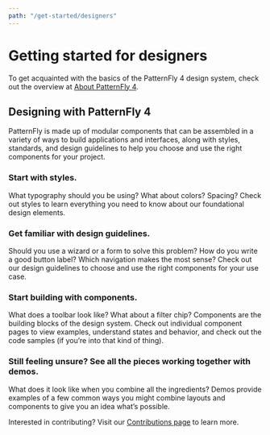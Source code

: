 ```yaml
---
path: "/get-started/designers"
---
```

# Getting started for designers
To get acquainted with the basics of the PatternFly 4 design system, check out the overview at [About PatternFly 4](/get-started/about).

## Designing with PatternFly 4
PatternFly is made up of modular components that can be assembled in a variety of ways to build applications and interfaces, along with styles, standards, and design guidelines to help you choose and use the right components for your project.

### Start with styles.
What typography should you be using? What about colors? Spacing? Check out styles to learn everything you need to know about our foundational design elements.

### Get familiar with design guidelines.
Should you use a wizard or a form to solve this problem? How do you write a good button label? Which navigation makes the most sense? Check out our design guidelines to choose and use the right components for your use case.

### Start building with components.
What does a toolbar look like? What about a filter chip? Components are the building blocks of the design system. Check out individual component pages to view examples, understand states and behavior, and check out the code samples (if you’re into that kind of thing).

### Still feeling unsure? See all the pieces working together with demos.
What does it look like when you combine all the ingredients? Demos provide examples of a few common ways you might combine layouts and components to give you an idea what’s possible.

<!-- **WIP - still need to gather details on how this will work**

### Download and install the PatterFly 4 design kit
The PatternFly 4 Design Kit is a collection of assets that make it easy for you to create high-fidelity design mockups using PatternFly 4 components.

**Before you start**
You need [Sketch](URL) (v47 or higher) installed. The PatternFly 4 design kit works with Sketch libraries. To use libraries, you’ll need Sketch version 47 or above. Why Sketch? It’s the industry standard for design tooling and it makes our lives easier.

**Download the design kit files:**
1. Go to the design kit repo.
2. Complete the following step for files PatternFly 4.sketch and PatternFly Template.sketch
    * Click on the file name and then click **View Raw**. The files will be downloaded to your local machine. You can move the files to any directory that makes sense to you.

**Add PatternFly 4 to your Sketch library:**
1. Open Sketch.
2. Navigate to ```Sketch > Preferences``` and open the Libraries tab.
Click Add library.
3. Navigate to the directory you copied the design kit files to and select the file PatternFly ?.sketch. PatternFly styles are added to your library.

**Add PatternFly 4 as a template:**
1. From your PatternFly design kit directory, use Sketch to open the file PatternFly Template.sketch
2. In Sketch, select ```File > Save as template```.
3. **Start using the design kit!** That’s it - you’re all set to start using PatternFly 4 in your designs. -->


Interested in contributing? Visit our [Contributions page](URL) to learn more.
